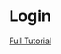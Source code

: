 # Login

[Full Tutorial](https://auth0.com/docs/quickstart/webapp/java-spring-security-mvc/01-login)